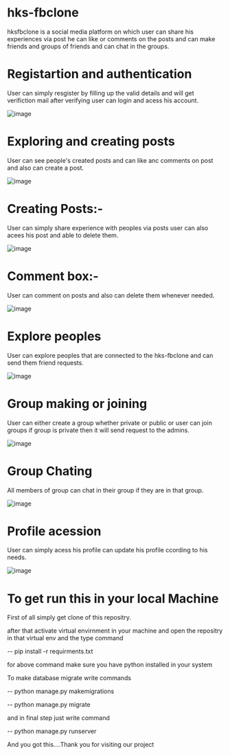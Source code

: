 # hks-fbclone
hksfbclone is a social media platform on which user can share his experiences via post he can like or comments on the posts and can make friends and groups of friends and can chat in the groups.

# Registartion and authentication

User can simply resgister by filling up the valid details and will get verifiction mail after verifying user can login and  acess his account.

![image](https://user-images.githubusercontent.com/56163188/154893197-0fd6eb53-e467-431b-9c1b-247584a6900f.png)
   
# Exploring and creating posts
   
User can see people's created posts and can like anc comments on post and also can create a post.

![image](https://user-images.githubusercontent.com/56163188/154893674-a4614458-05a0-4f22-980e-c596d8c26352.png)



# Creating Posts:-
  
User can simply share experience with peoples via posts user can also acees his post and able to delete them.

![image](https://user-images.githubusercontent.com/56163188/154893692-2afbf89d-8a6e-44b5-ba2f-bac230004c75.png)

# Comment box:-

User can comment on posts and also can delete them whenever needed.

![image](https://user-images.githubusercontent.com/56163188/154893819-71fe60f0-640e-4747-a606-1446a8a663ea.png) 

# Explore peoples

User can explore peoples that are connected to the hks-fbclone and can send them friend requests.

![image](https://user-images.githubusercontent.com/56163188/154894138-83844bfc-dd73-4785-a033-ae3c9c49c57f.png)
 
# Group making or joining

User can either create a group whether private or public or user can join groups if group is private then it will send request to the admins.

![image](https://user-images.githubusercontent.com/56163188/154894301-ca20487d-cae3-4791-b820-82db0b91dae1.png)

# Group Chating

All members of group can chat in their group if they are in that group.

![image](https://user-images.githubusercontent.com/56163188/154894446-8782e8bb-a03d-41a2-bacf-e6bb8f891ab2.png)

# Profile acession

User can simply acess his profile can update his profile ccording to his needs.

![image](https://user-images.githubusercontent.com/56163188/154894523-0f695b29-d1c9-4144-9ef9-11cac372e327.png) 

# To get run this in your local Machine

First of all simply get clone of this repositry.

after that activate virtual envirnment in your machine and open the repositry in that virtual env and the type command

-- pip install -r requirments.txt

for above command make sure you have python installed in your system

To make database migrate write commands

-- python manage.py makemigrations

-- python manage.py migrate

and in final step just write command

-- python manage.py runserver

And you got this....Thank you for visiting our project 




  
